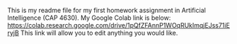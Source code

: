 This is my readme file for my first homework assignment in Artificial Intelligence (CAP 4630). 
My Google Colab link is below:
https://colab.research.google.com/drive/1pQfZFAnnP1WOqRUkImqjEJss71iEryjB
This link will allow you to edit anything you would like. 
